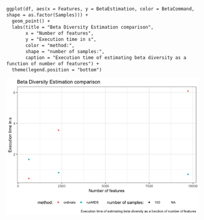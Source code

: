     ggplot(df, aes(x = Features, y = BetaEstimation, color = BetaCommand, shape = as.factor(Samples))) +
      geom_point() +
      labs(title = "Beta Diversity Estimation comparison",
           x = "Number of features",
           y = "Execution time in s",
           color = "method:",
           shape = "number of samples:",
           caption = "Execution time of estimating beta diversity as a function of number of features") +
      theme(legend.position = "bottom")

![](benchmark_files/figure-markdown_strict/beta_features-1.png)

